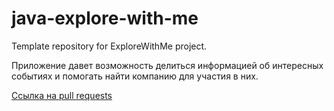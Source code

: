 # java-explore-with-me
Template repository for ExploreWithMe project.

Приложение давет возможность делиться информацией об интересных событиях и помогать найти компанию для участия в них.

[Ссылка на pull requests](https://github.com/tokidokirostov/java-explore-with-me/pull/1#issue-1401943670)